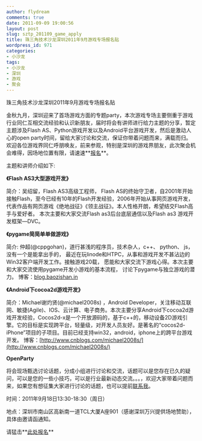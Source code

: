 ```yaml
---
author: flydream
comments: true
date: 2011-09-09 19:00:56
layout: post
slug: sztp_201109_game_apply
title: 珠三角技术沙龙深圳2011年9月游戏专场报名贴
wordpress_id: 971
categories:
- 小沙龙
tags:
- 小沙龙
- 深圳
- 游戏
- 聚会
---
```


珠三角技术沙龙深圳2011年9月游戏专场报名贴

金秋九月，深圳迎来了首场游戏方面的专题party，本次游戏专场主要侧重于游戏行业同仁互相交流经验和认识新朋友，届时将会有讲师进行给力主题的分享，暂定主题涉及Flash AS、Python游戏开发以及Android平台游戏开发，然后是激动人心的open party时间，留给大家讨论和交流，保证你带着问题而来，满载而归。欢迎各位游戏界同仁呼朋唤友，前来参观，特别是深圳的游戏界朋友，此次聚会机会难得，因场地位置有限，请速速**[报名](http://f.jeffkit.info/techparty/sztp_201109_game/)**。

主题和讲师介绍如下:

**《Flash AS3大型游戏开发》**

简介：吴绍留，Flash AS3高级工程师， Flash AS的终始守卫者，自2001年开始接触Flash，至今已经有10年的Flash开发经验，2006年开始从事网页游戏开发，代表作品有网页游戏《绝地战征》《领主战征》。本人性格开朗，希望结交Flash高手与爱好者。
本次主要和大家交流Flash as3后台底层通信以及Flash as3 游戏开发框架—DVC。

**《pygame简简单单做游戏》**

简介: 仲超(@cppgohan)，道行甚浅的程序员，技术杂人，c++、 python、 js， 没有一个是能拿出手的， 最近在玩linode和HTPC，从事和游戏开发不甚沾边的Win32客户端开发工作。接触游戏20载， 愿能和大家交流下游戏心得。本次主要和大家交流使用pygame开发小游戏的基本流程， 讨论下pygame与独立游戏的潜力。
博客：[blog.baozishan.in](http://blog.baozishan.in)

**《Android下cocoa2d游戏开发》**

简介：Michael谢灼贤(@michael2008s) ，Android Developer，关注移动互联网、敏捷(Agile)、IOS、云计算、电子商务。本次主要分享Android下cocoa2d游戏开发经验，Cocos2d-x是一个开放源码的，基于c++的，移动设备2D游戏引擎。它的目标是实现跨平台，轻量级，对开发人员友好。是著名的“cocos2d-iPhone”项目的子项目。目前已经支持win32，android，iphone上的跨平台游戏开发。
博客：[http://www.cnblogs.com/michael2008s/](http://www.cnblogs.com/michael2008s/)

**OpenParty**

将会现场甄选讨论话题，分成小组进行讨论和交流，话题可以是您存在已久的疑问，可以是您的一些小技巧，可以是行业最新动态交流。。。，欢迎大家带着问题而来，如果您有想征集大家进行讨论的话题，也可以提前[联系我](mailto:flydreamgy@gmail.com)。

时间：2011年9月18日13:30-18:30（周日）

地点：深圳市南山区高新南一道TCL大厦A座901（感谢深圳万兴提供场地赞助），具体由邀请函通知。

请猛击**[此处报名](http://f.jeffkit.info/techparty/sztp_201109_game/)**
